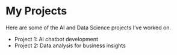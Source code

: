 # My Projects
Here are some of the AI and Data Science projects I’ve worked on.

- Project 1: AI chatbot development
- Project 2: Data analysis for business insights
